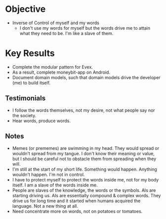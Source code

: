 # Objective

- Inverse of Control of myself and my words
  - I don't use my words for myself but the words drive me to attain what they need to be. I'm like a slave of them.

# Key Results

- Complete the modular pattern for Evex.
- As a result, complete moneybit-app on Android.
- Document domain models, such that domain models drive the developer (me) to build itself.

## Testimonials

- I follow the words themselves, not my desire, not what people say nor the society.
- Hear words, produce words.

## Notes

- Memes (or prememes) are swimming in my head. They would spread or wouldn't spread from my tangue. I don't know their meaning or value, but I should be careful not to obstacle them from spreading when they will.
- I'm still at the start of my short life. Something would happen. Anything wouldn't happen. I'm not in control.
- I have to protect myself to protect the words inside me, not for my body itself. I am a slave of the words inside me.
- People are slaves of the knowledge, the words or the symbols. AIs are starting driving us. AIs are essentially compound & complex words. They drive us for long time and it started when humans acquired the language. Not a new thing at all.
- Need concentrate more on words, not on potatoes or tomatoes.
